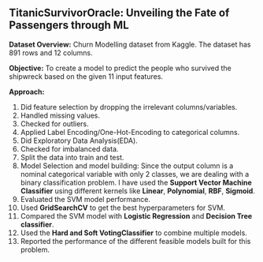 ## TitanicSurvivorOracle: Unveiling the Fate of Passengers through ML

**Dataset Overview:**
Churn Modelling dataset from Kaggle. The dataset has 891 rows and 12 columns.

**Objective:**
To create a model to predict the people who survived the shipwreck based on the given 11 input features.

**Approach:**
1. Did feature selection by dropping the irrelevant columns/variables.
2. Handled missing values.
3. Checked for outliers.
4. Applied Label Encoding/One-Hot-Encoding to categorical columns.
5. Did Exploratory Data Analysis(EDA).
6. Checked for imbalanced data.
7. Split the data into train and test.
8. Model Selection and model building: Since the output column is a nominal categorical variable with only 2 classes, we are dealing with a binary classification problem. I have used the **Support Vector Machine Classifier** using different kernels like **Linear**,
**Polynomial**, **RBF**, **Sigmoid**.
9. Evaluated the SVM model performance.
10. Used **GridSearchCV** to get the best hyperparameters for SVM.
11. Compared the SVM model with **Logistic Regression** and **Decision Tree classifier**.
12. Used the **Hard and Soft VotingClassifier** to combine multiple models.
13. Reported the performance of the different feasible models built for this
problem.